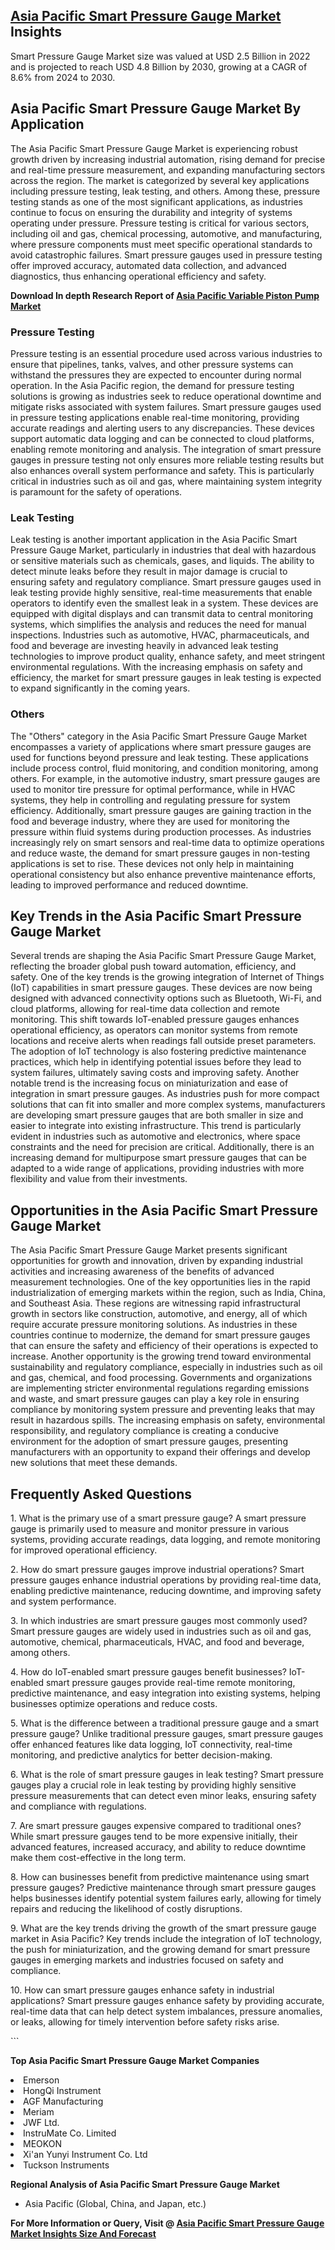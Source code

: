<h2><a href="https://www.verifiedmarketreports.com/download-sample/?rid=291240&amp;utm_source=Github-Feb&amp;utm_medium=219" target="_blank">Asia Pacific Smart Pressure Gauge Market</a> Insights</h2><p>Smart Pressure Gauge Market size was valued at USD 2.5 Billion in 2022 and is projected to reach USD 4.8 Billion by 2030, growing at a CAGR of 8.6% from 2024 to 2030.</p><p><h2>Asia Pacific Smart Pressure Gauge Market By Application</h2> <p>The Asia Pacific Smart Pressure Gauge Market is experiencing robust growth driven by increasing industrial automation, rising demand for precise and real-time pressure measurement, and expanding manufacturing sectors across the region. The market is categorized by several key applications including pressure testing, leak testing, and others. Among these, pressure testing stands as one of the most significant applications, as industries continue to focus on ensuring the durability and integrity of systems operating under pressure. Pressure testing is critical for various sectors, including oil and gas, chemical processing, automotive, and manufacturing, where pressure components must meet specific operational standards to avoid catastrophic failures. Smart pressure gauges used in pressure testing offer improved accuracy, automated data collection, and advanced diagnostics, thus enhancing operational efficiency and safety. <p><strong>Download In depth Research Report of <a href="https://www.verifiedmarketreports.com/download-sample/?rid=236118&amp;utm_source=Pulse-Dec&amp;utm_medium=219" target="_blank">Asia Pacific Variable Piston Pump Market</a></strong></p></p> <h3>Pressure Testing</h3> <p>Pressure testing is an essential procedure used across various industries to ensure that pipelines, tanks, valves, and other pressure systems can withstand the pressures they are expected to encounter during normal operation. In the Asia Pacific region, the demand for pressure testing solutions is growing as industries seek to reduce operational downtime and mitigate risks associated with system failures. Smart pressure gauges used in pressure testing applications enable real-time monitoring, providing accurate readings and alerting users to any discrepancies. These devices support automatic data logging and can be connected to cloud platforms, enabling remote monitoring and analysis. The integration of smart pressure gauges in pressure testing not only ensures more reliable testing results but also enhances overall system performance and safety. This is particularly critical in industries such as oil and gas, where maintaining system integrity is paramount for the safety of operations. <h3>Leak Testing</h3> <p>Leak testing is another important application in the Asia Pacific Smart Pressure Gauge Market, particularly in industries that deal with hazardous or sensitive materials such as chemicals, gases, and liquids. The ability to detect minute leaks before they result in major damage is crucial to ensuring safety and regulatory compliance. Smart pressure gauges used in leak testing provide highly sensitive, real-time measurements that enable operators to identify even the smallest leak in a system. These devices are equipped with digital displays and can transmit data to central monitoring systems, which simplifies the analysis and reduces the need for manual inspections. Industries such as automotive, HVAC, pharmaceuticals, and food and beverage are investing heavily in advanced leak testing technologies to improve product quality, enhance safety, and meet stringent environmental regulations. With the increasing emphasis on safety and efficiency, the market for smart pressure gauges in leak testing is expected to expand significantly in the coming years. <h3>Others</h3> <p>The "Others" category in the Asia Pacific Smart Pressure Gauge Market encompasses a variety of applications where smart pressure gauges are used for functions beyond pressure and leak testing. These applications include process control, fluid monitoring, and condition monitoring, among others. For example, in the automotive industry, smart pressure gauges are used to monitor tire pressure for optimal performance, while in HVAC systems, they help in controlling and regulating pressure for system efficiency. Additionally, smart pressure gauges are gaining traction in the food and beverage industry, where they are used for monitoring the pressure within fluid systems during production processes. As industries increasingly rely on smart sensors and real-time data to optimize operations and reduce waste, the demand for smart pressure gauges in non-testing applications is set to rise. These devices not only help in maintaining operational consistency but also enhance preventive maintenance efforts, leading to improved performance and reduced downtime. <h2>Key Trends in the Asia Pacific Smart Pressure Gauge Market</h2> <p>Several trends are shaping the Asia Pacific Smart Pressure Gauge Market, reflecting the broader global push toward automation, efficiency, and safety. One of the key trends is the growing integration of Internet of Things (IoT) capabilities in smart pressure gauges. These devices are now being designed with advanced connectivity options such as Bluetooth, Wi-Fi, and cloud platforms, allowing for real-time data collection and remote monitoring. This shift towards IoT-enabled pressure gauges enhances operational efficiency, as operators can monitor systems from remote locations and receive alerts when readings fall outside preset parameters. The adoption of IoT technology is also fostering predictive maintenance practices, which help in identifying potential issues before they lead to system failures, ultimately saving costs and improving safety. Another notable trend is the increasing focus on miniaturization and ease of integration in smart pressure gauges. As industries push for more compact solutions that can fit into smaller and more complex systems, manufacturers are developing smart pressure gauges that are both smaller in size and easier to integrate into existing infrastructure. This trend is particularly evident in industries such as automotive and electronics, where space constraints and the need for precision are critical. Additionally, there is an increasing demand for multipurpose smart pressure gauges that can be adapted to a wide range of applications, providing industries with more flexibility and value from their investments. <h2>Opportunities in the Asia Pacific Smart Pressure Gauge Market</h2> <p>The Asia Pacific Smart Pressure Gauge Market presents significant opportunities for growth and innovation, driven by expanding industrial activities and increasing awareness of the benefits of advanced measurement technologies. One of the key opportunities lies in the rapid industrialization of emerging markets within the region, such as India, China, and Southeast Asia. These regions are witnessing rapid infrastructural growth in sectors like construction, automotive, and energy, all of which require accurate pressure monitoring solutions. As industries in these countries continue to modernize, the demand for smart pressure gauges that can ensure the safety and efficiency of their operations is expected to increase. Another opportunity is the growing trend toward environmental sustainability and regulatory compliance, especially in industries such as oil and gas, chemical, and food processing. Governments and organizations are implementing stricter environmental regulations regarding emissions and waste, and smart pressure gauges can play a key role in ensuring compliance by monitoring system pressure and preventing leaks that may result in hazardous spills. The increasing emphasis on safety, environmental responsibility, and regulatory compliance is creating a conducive environment for the adoption of smart pressure gauges, presenting manufacturers with an opportunity to expand their offerings and develop new solutions that meet these demands. <h2>Frequently Asked Questions</h2> <p>1. What is the primary use of a smart pressure gauge? A smart pressure gauge is primarily used to measure and monitor pressure in various systems, providing accurate readings, data logging, and remote monitoring for improved operational efficiency.</p> <p>2. How do smart pressure gauges improve industrial operations? Smart pressure gauges enhance industrial operations by providing real-time data, enabling predictive maintenance, reducing downtime, and improving safety and system performance.</p> <p>3. In which industries are smart pressure gauges most commonly used? Smart pressure gauges are widely used in industries such as oil and gas, automotive, chemical, pharmaceuticals, HVAC, and food and beverage, among others.</p> <p>4. How do IoT-enabled smart pressure gauges benefit businesses? IoT-enabled smart pressure gauges provide real-time remote monitoring, predictive maintenance, and easy integration into existing systems, helping businesses optimize operations and reduce costs.</p> <p>5. What is the difference between a traditional pressure gauge and a smart pressure gauge? Unlike traditional pressure gauges, smart pressure gauges offer enhanced features like data logging, IoT connectivity, real-time monitoring, and predictive analytics for better decision-making.</p> <p>6. What is the role of smart pressure gauges in leak testing? Smart pressure gauges play a crucial role in leak testing by providing highly sensitive pressure measurements that can detect even minor leaks, ensuring safety and compliance with regulations.</p> <p>7. Are smart pressure gauges expensive compared to traditional ones? While smart pressure gauges tend to be more expensive initially, their advanced features, increased accuracy, and ability to reduce downtime make them cost-effective in the long term.</p> <p>8. How can businesses benefit from predictive maintenance using smart pressure gauges? Predictive maintenance through smart pressure gauges helps businesses identify potential system failures early, allowing for timely repairs and reducing the likelihood of costly disruptions.</p> <p>9. What are the key trends driving the growth of the smart pressure gauge market in Asia Pacific? Key trends include the integration of IoT technology, the push for miniaturization, and the growing demand for smart pressure gauges in emerging markets and industries focused on safety and compliance.</p> <p>10. How can smart pressure gauges enhance safety in industrial applications? Smart pressure gauges enhance safety by providing accurate, real-time data that can help detect system imbalances, pressure anomalies, or leaks, allowing for timely intervention before safety risks arise.</p> ```</p><p><strong>Top Asia Pacific Smart Pressure Gauge Market Companies</strong></p><div data-test-id=""><p><li>Emerson</li><li> HongQi Instrument</li><li> AGF Manufacturing</li><li> Meriam</li><li> JWF Ltd.</li><li> InstruMate Co. Limited</li><li> MEOKON</li><li> Xi'an Yunyi Instrument Co. Ltd</li><li> Tuckson Instruments</li></p><div><strong>Regional Analysis of&nbsp;Asia Pacific Smart Pressure Gauge Market</strong></div><ul><li dir="ltr"><p dir="ltr">Asia Pacific (Global, China, and Japan, etc.)</p></li></ul><p><strong>For More Information or Query, Visit @&nbsp;</strong><strong><a href="https://www.verifiedmarketreports.com/product/smart-pressure-gauge-market/?utm_source=Github-Feb&amp;utm_medium=219" target="_blank">Asia Pacific Smart Pressure Gauge Market Insights Size And Forecast</a></strong></p></div><h2>&nbsp;</h2><div data-test-id="">&nbsp;</div>
